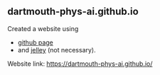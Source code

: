 ## dartmouth-phys-ai.github.io

Created a website using 
- [github page](https://pages.github.com/) 
- and [jelley](https://docs.github.com/en/free-pro-team@latest/github/working-with-github-pages/setting-up-a-github-pages-site-with-jekyll) (not necessary).

Website link: https://dartmouth-phys-ai.github.io/
